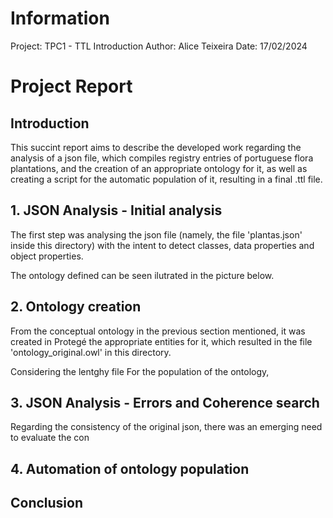 # Information
Project: TPC1 - TTL Introduction
Author: Alice Teixeira
Date: 17/02/2024

# Project Report
## Introduction
This succint report aims to describe the developed work regarding the analysis of a json file, which compiles registry entries of portuguese flora plantations, and the creation of an appropriate ontology for it, as well as creating a script for the automatic population of it, resulting in a final .ttl file.

## 1. JSON Analysis - Initial analysis
The first step was analysing the json file (namely, the file 'plantas.json' inside this directory) with the intent to detect classes, data properties and object properties.

The ontology defined can be seen ilutrated in the picture below.

## 2. Ontology creation
From the conceptual ontology in the previous section mentioned, it was created in Protegé the appropriate entities for it, which resulted in the file 'ontology_original.owl' in this directory.

Considering the lentghy file For the population of the ontology, 

## 3. JSON Analysis - Errors and Coherence search
Regarding the consistency of the original json, there was an emerging need to evaluate the con

## 4. Automation of ontology population

## Conclusion
